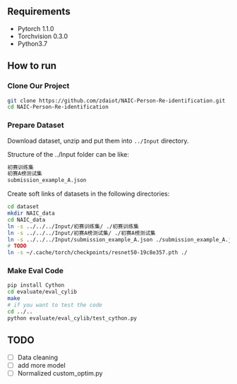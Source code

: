 ## Requirements
- Pytorch 1.1.0
- Torchvision 0.3.0
- Python3.7

## How to run
### Clone Our Project
```bash
git clone https://github.com/zdaiot/NAIC-Person-Re-identification.git
cd NAIC-Person-Re-identification
```

### Prepare Dataset
Download dataset, unzip and put them into `../Input` directory.

Structure of the ../Input folder can be like:
```bash
初赛训练集
初赛A榜测试集
submission_example_A.json
```
Create soft links of datasets in the following directories:

```bash
cd dataset
mkdir NAIC_data
cd NAIC_data
ln -s ../../../Input/初赛训练集/ ./初赛训练集
ln -s ../../../Input/初赛A榜测试集/ ./初赛A榜测试集
ln -s ../../../Input/submission_example_A.json ./submission_example_A.json
# TODO
ln -s ~/.cache/torch/checkpoints/resnet50-19c8e357.pth ./ 
``` 

### Make Eval Code

```bash
pip install Cython
cd evaluate/eval_cylib
make
# if you want to test the code
cd ../..
python evaluate/eval_cylib/test_cython.py
```

## TODO
- [ ] Data cleaning
- [ ] add more model
- [ ] Normalized custom_optim.py
